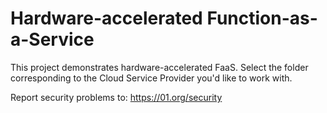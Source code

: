 # Hardware-accelerated Function-as-a-Service

This project demonstrates hardware-accelerated FaaS. Select the folder corresponding to the Cloud Service Provider you'd like to work with.

Report security problems to: https://01.org/security

